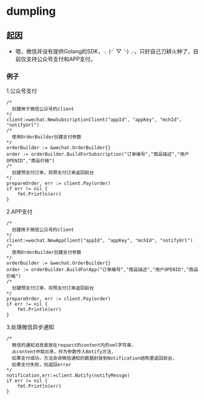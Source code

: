 # dumpling

## 起因
*   嗯，微信并没有提供Golang的SDK，╮(╯▽╰)╭，只好自己刀耕火种了，目前仅支持公众号支付和APP支付。

### 例子
1.公众号支付
    
    /*
      创建用于微信公众号的client
    */
    client:=wechat.NewSubscriptionClient("appId", "appKey", "mchId", "notifyUrl")
    /*
      使用OrderBuilder创建支付参数
    */
    orderBuilder := &wechat.OrderBuilder{}
	order := orderBuilder.BuildForSubscription("订单编号","商品描述","用户OPENID","商品价格")
    /*
      创建预支付订单，将预支付订单返回前台
    */
	prepareOrder, err := client.Pay(order)
	if err != nil {
		fmt.Println(err)
	}


2.APP支付
    
    /*
      创建用于微信公众号的client
    */
    client:=wechat.NewAppClient("appId", "appKey", "mchId", "notifyUrl")
    /*
      使用OrderBuilder创建支付参数
    */
    orderBuilder := &wechat.OrderBuilder{}
	order := orderBuilder.BuildForApp("订单编号","商品描述","用户OPENID","商品价格")
    /*
      创建预支付订单，将预支付订单返回前台
    */
	prepareOrder, err := client.Pay(order)
	if err != nil {
		fmt.Println(err)
	}

3.处理微信异步通知

    /*
      微信的通知消息是放在request的content内的xml字符串，
      从content中取出来，作为参数传入Notify方法，
      如果支付成功，方法会讲微信通知的数据封装到Notification结构里返回前台，
      如果支付失败，则返回error
    */
    notification,err:=client.Notify(notifyMessge)
    if err != nil {
		fmt.Println(err)
	}